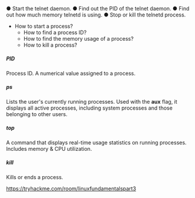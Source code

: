 ● Start the telnet daemon.
● Find out the PID of the telnet daemon.
● Find out how much memory telnetd is using.
● Stop or kill the telnetd process.


* How to start a process?
	* How to find a process ID?
	* How to find the memory usage of a process?
	* How to kill a process?

##### PID
Process ID. A numerical value assigned to a process.

##### ps
Lists the user's currently running processes. Used with the **aux** flag, it displays all active processes, including system processes and those belonging to other users.

##### top
A command that displays real-time usage statistics on running processes. Includes memory & CPU utilization.

##### kill
Kills or ends a process.




https://tryhackme.com/room/linuxfundamentalspart3